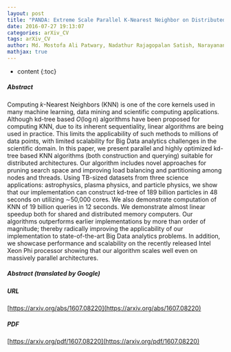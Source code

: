 ```yaml
---
layout: post
title: "PANDA: Extreme Scale Parallel K-Nearest Neighbor on Distributed Architectures"
date: 2016-07-27 19:13:07
categories: arXiv_CV
tags: arXiv_CV
author: Md. Mostofa Ali Patwary, Nadathur Rajagopalan Satish, Narayanan Sundaram, Jialin Liu, Peter Sadowski, Evan Racah, Suren Byna, Craig Tull, Wahid Bhimji, Prabhat, Pradeep Dubey
mathjax: true
---
```


* content
{:toc}

##### Abstract
Computing $k$-Nearest Neighbors (KNN) is one of the core kernels used in many machine learning, data mining and scientific computing applications. Although kd-tree based $O(\log n)$ algorithms have been proposed for computing KNN, due to its inherent sequentiality, linear algorithms are being used in practice. This limits the applicability of such methods to millions of data points, with limited scalability for Big Data analytics challenges in the scientific domain. In this paper, we present parallel and highly optimized kd-tree based KNN algorithms (both construction and querying) suitable for distributed architectures. Our algorithm includes novel approaches for pruning search space and improving load balancing and partitioning among nodes and threads. Using TB-sized datasets from three science applications: astrophysics, plasma physics, and particle physics, we show that our implementation can construct kd-tree of 189 billion particles in 48 seconds on utilizing $\sim$50,000 cores. We also demonstrate computation of KNN of 19 billion queries in 12 seconds. We demonstrate almost linear speedup both for shared and distributed memory computers. Our algorithms outperforms earlier implementations by more than order of magnitude; thereby radically improving the applicability of our implementation to state-of-the-art Big Data analytics problems. In addition, we showcase performance and scalability on the recently released Intel Xeon Phi processor showing that our algorithm scales well even on massively parallel architectures.

##### Abstract (translated by Google)


##### URL
[https://arxiv.org/abs/1607.08220](https://arxiv.org/abs/1607.08220)

##### PDF
[https://arxiv.org/pdf/1607.08220](https://arxiv.org/pdf/1607.08220)

